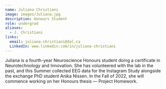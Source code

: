 ```yaml
---
name: Juliana Christiani
image: images/Juliana.jpg
description: Honours Student
role: undergrad
aliases:
  - J. Christiani
links:
  email: juliana.christiani@dal.ca
  LinkedIn: www.linkedin.com/in/juliana-christiani
---
```


Juliana is a fourth-year Neuroscience Honours student doing a certificate in Neurotechnology and Innovation. She has volunteered with the lab in the past, and this Summer collected EEG data for the Instagram Study alongside the exchange PhD student Anika Nissen. In the Fall of 2022, she will commence working on her Honours thesis — Project Homework.
